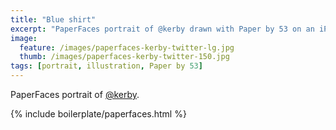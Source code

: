```yaml
---
title: "Blue shirt"
excerpt: "PaperFaces portrait of @kerby drawn with Paper by 53 on an iPad."
image: 
  feature: /images/paperfaces-kerby-twitter-lg.jpg
  thumb: /images/paperfaces-kerby-twitter-150.jpg
tags: [portrait, illustration, Paper by 53]
---
```


PaperFaces portrait of [@kerby](http://twitter.com/kerby).

{% include boilerplate/paperfaces.html %}